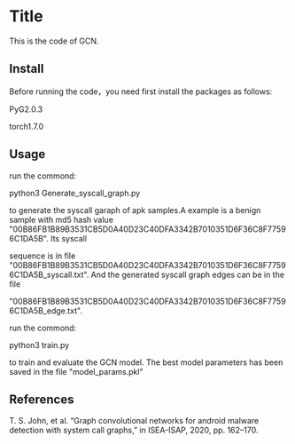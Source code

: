 # Title

This is the code of GCN.

## Install
Before running the code，you need first install the packages as follows:

PyG2.0.3

torch1.7.0

## Usage

run the commond:

python3 Generate_syscall_graph.py

to generate the syscall garaph of apk samples.A example is a benign sample with md5 hash value "00B86FB1B89B3531CB5D0A40D23C40DFA3342B7010351D6F36C8F77596C1DA5B". Its syscall

sequence is in file "00B86FB1B89B3531CB5D0A40D23C40DFA3342B7010351D6F36C8F77596C1DA5B_syscall.txt". And the generated syscall graph edges can be in the file 

"00B86FB1B89B3531CB5D0A40D23C40DFA3342B7010351D6F36C8F77596C1DA5B_edge.txt".

run the commond:

python3 train.py

to train and evaluate the GCN model. The best model parameters has been saved in the file "model_params.pkl"

## References
T. S. John, et al. “Graph convolutional networks for android malware detection with system call graphs,” in ISEA-ISAP, 2020, pp. 162–170.

